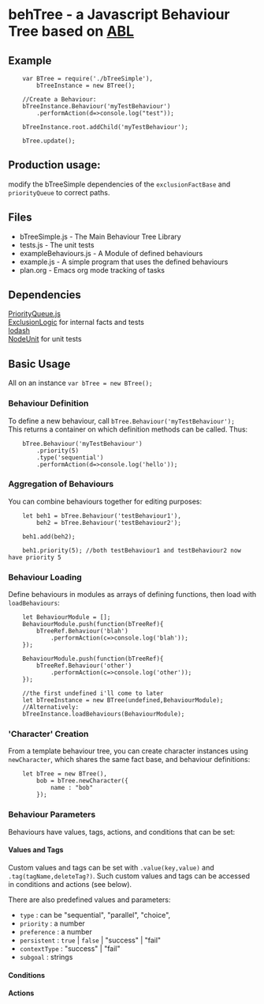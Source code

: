 # behTree - a Javascript Behaviour Tree based on [ABL](https://abl.soe.ucsc.edu/index.php/Main_Page)

## Example
```
    var BTree = require('./bTreeSimple'),
        bTreeInstance = new BTree();
    
    //Create a Behaviour:
    bTreeInstance.Behaviour('myTestBehaviour')
        .performAction(d=>console.log("test"));
        
    bTreeInstance.root.addChild('myTestBehaviour');
    
    bTree.update();
```

## Production usage:
modify the bTreeSimple dependencies of the `exclusionFactBase` and `priorityQueue` to correct paths.
    

## Files
* bTreeSimple.js - The Main Behaviour Tree Library
* tests.js - The unit tests
* exampleBehaviours.js - A Module of defined behaviours
* example.js - A simple program that uses the defined behaviours
* plan.org - Emacs org mode tracking of tasks

## Dependencies
[PriorityQueue.js](https://github.com/jgrey4296/priorityQueue.js)  
[ExclusionLogic](http://github.com/jgrey4296/exclusionLogic) for internal facts and tests  
[lodash](https://lodash.com/)  
[NodeUnit](https://github.com/caolan/nodeunit) for unit tests  

## Basic Usage
All on an instance `var bTree = new BTree();`

### Behaviour Definition
To define a new behaviour, call `bTree.Behaviour('myTestBehaviour');`  
This returns a container on which definition methods can be called.
Thus:
```
    bTree.Behaviour('myTestBehaviour')
        .priority(5)
        .type('sequential')
        .performAction(d=>console.log('hello'));
```

### Aggregation of Behaviours
You can combine behaviours together for editing purposes:
```
    let beh1 = bTree.Behaviour('testBehaviour1'),
        beh2 = bTree.Behaviour('testBehaviour2');
        
    beh1.add(beh2);
    
    beh1.priority(5); //both testBehaviour1 and testBehaviour2 now have priority 5
```

### Behaviour Loading
Define behaviours in modules as arrays of defining functions, then load with `loadBehaviours`:
```
    let BehaviourModule = [];
    BehaviourModule.push(function(bTreeRef){
        bTreeRef.Behaviour('blah')
            .performAction(c=>console.log('blah'));
    });

    BehaviourModule.push(function(bTreeRef){
        bTreeRef.Behaviour('other')
            .performAction(c=>console.log('other'));
    });

    //the first undefined i'll come to later
    let bTreeInstance = new BTree(undefined,BehaviourModule);
    //Alternatively:
    bTreeInstance.loadBehaviours(BehaviourModule);
```

### 'Character' Creation
From a template behaviour tree, you can create character instances using `newCharacter`,
which shares the same fact base, and behaviour definitions:
```
    let bTree = new BTree(),
        bob = bTree.newCharacter({
            name : "bob"
        });
```

### Behaviour Parameters
Behaviours have values, tags, actions, and conditions that can be set: 

#### Values and Tags
Custom values and tags can be set with `.value(key,value)` and `.tag(tagName,deleteTag?)`. 
Such custom values and tags can be accessed in conditions and actions (see below).  

There are also predefined values and parameters:
- `type` : can be "sequential", "parallel", "choice",
- `priority` : a number
- `preference` : a number
- `persistent` : `true` | `false` | "success" | "fail"
- `contextType` : "success" | "fail"
- `subgoal` : strings

#### Conditions

#### Actions

